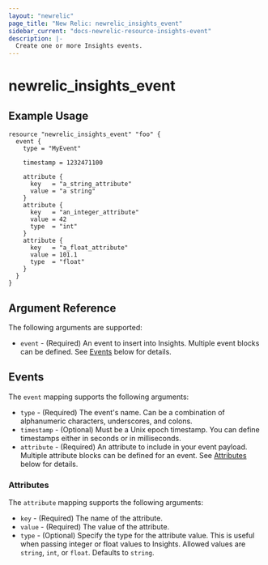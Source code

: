 ```yaml
---
layout: "newrelic"
page_title: "New Relic: newrelic_insights_event"
sidebar_current: "docs-newrelic-resource-insights-event"
description: |-
  Create one or more Insights events.
---
```


# newrelic\_insights\_event

## Example Usage

```hcl
resource "newrelic_insights_event" "foo" {
  event {
    type = "MyEvent"

    timestamp = 1232471100

    attribute {
      key   = "a_string_attribute"
      value = "a string"
    }
    attribute {
      key   = "an_integer_attribute"
      value = 42
      type  = "int"
    }
    attribute {
      key   = "a_float_attribute"
      value = 101.1
      type  = "float"
    }
  }
}
```

## Argument Reference

The following arguments are supported:

  * `event` - (Required) An event to insert into Insights. Multiple event blocks can be defined. See [Events](#events) below for details.

## Events

The `event` mapping supports the following arguments:

  * `type` - (Required) The event's name. Can be a combination of alphanumeric characters, underscores, and colons.
  * `timestamp` - (Optional) Must be a Unix epoch timestamp. You can define timestamps either in seconds or in milliseconds.
  * `attribute` - (Required) An attribute to include in your event payload. Multiple attribute blocks can be defined for an event. See [Attributes](#attributes) below for details.

### Attributes

The `attribute` mapping supports the following arguments:

  * `key` - (Required) The name of the attribute.
  * `value` - (Required) The value of the attribute.
  * `type` - (Optional) Specify the type for the attribute value. This is useful when passing integer or float values to Insights. Allowed values are `string`, `int`, or `float`. Defaults to `string`.
